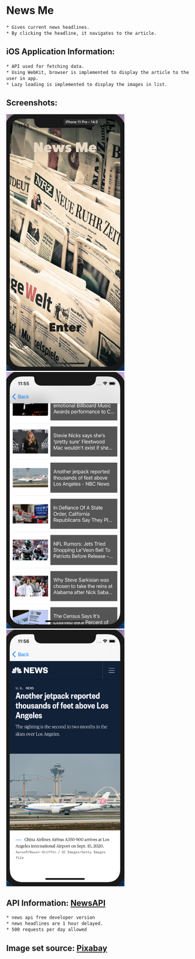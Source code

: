 # News Me
    * Gives current news headlines.
    * By clicking the headline, it navigates to the article.
## iOS Application Information:
    * API used for fetching data.
    * Using WebKit, browser is implemented to display the article to the user in app.
    * Lazy loading is implemented to display the images in list.
    
## Screenshots:  
<img src="/screenshots/1.png" width="315" height="682"><img src="/screenshots/2.png" width="315" height="682"><img src="/screenshots/3.png" width="315" height="682">
## API Information: [NewsAPI](https://newsapi.org)
    * news api free developer version
    * news headlines are 1 hour delayed.
    * 500 requests per day allowed
## Image set source: [Pixabay](https://pixabay.com/photos/news-daily-newspaper-press-1172463)
